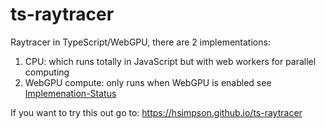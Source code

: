 # ts-raytracer

Raytracer in TypeScript/WebGPU, there are 2 implementations:

1. CPU: which runs totally in JavaScript but with web workers for parallel computing
2. WebGPU compute: only runs when WebGPU is enabled see [Implemenation-Status](https://github.com/gpuweb/gpuweb/wiki/Implementation-Status)

If you want to try this out go to: <https://hsimpson.github.io/ts-raytracer>
